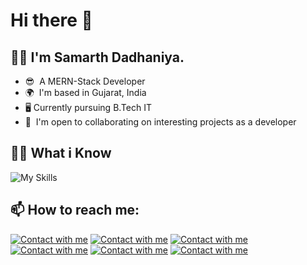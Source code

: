 # Hi there 👋

## :technologist: I'm Samarth Dadhaniya.

*   😎  A MERN-Stack Developer
*   🌍  I'm based in Gujarat, India
*   🖥️  Currently pursuing B.Tech IT
*   🤝  I'm open to collaborating on interesting projects as a developer

## :student: What i Know
![My Skills](https://skillicons.dev/icons?i=html,css,js,bootstrap,tailwind,ts,react,nodejs,express,mongodb,mysql,npm,yarn,postman,vscode,notion,figma,xd,androidstudio,vercel,vite)

<!--
<img src="https://img.shields.io/badge/html5-%23E34F26.svg?&style=for-the-badge&logo=html5&logoColor=white"/> <img src="https://img.shields.io/badge/css3-%231572B6.svg?&style=for-the-badge&logo=css3&logoColor=white"/> <img src="https://img.shields.io/badge/javascript-%23323330.svg?&style=for-the-badge&logo=javascript&logoColor=%23F7DF1E"/> <img src="https://img.shields.io/badge/bootstrap-%23563D7C.svg?&style=for-the-badge&logo=bootstrap&logoColor=white"/> <img src="https://img.shields.io/badge/tailwind-%2338B2AC.svg?&style=for-the-badge&logo=tailwind-css&logoColor=white"/> <img src="https://img.shields.io/badge/typescript-%232F73A5.svg?&style=for-the-badge&logo=typescript&logoColor=white"/> <img src="https://img.shields.io/badge/react-%2320232a.svg?&style=for-the-badge&logo=react&logoColor=%2361DAFB"/> <img src="https://img.shields.io/badge/node.js-%2343853D.svg?&style=for-the-badge&logo=node.js&logoColor=white"/> <img src="https://img.shields.io/badge/express-%23404D59.svg?&style=for-the-badge&logo=express&logoColor=white"/> <img src="https://img.shields.io/badge/mongodb-%234ea94b.svg?&style=for-the-badge&logo=mongodb&logoColor=white"/> <img src="https://img.shields.io/badge/mysql-%2300f.svg?&style=for-the-badge&logo=mysql&logoColor=white"/> <img src="https://img.shields.io/badge/npm-%230E9F4F.svg?&style=for-the-badge&logo=npm&logoColor=white"/> <img src="https://img.shields.io/badge/yarn-%232C8EBB.svg?&style=for-the-badge&logo=yarn&logoColor=white"/> <img src="https://img.shields.io/badge/postman-%23FF6C37.svg?&style=for-the-badge&logo=postman&logoColor=white"/> <img src="https://img.shields.io/badge/vscode-%23007ACC.svg?&style=for-the-badge&logo=visual-studio-code&logoColor=white"/> <img src="https://img.shields.io/badge/notion-%23000000.svg?&style=for-the-badge&logo=notion&logoColor=white"/> <img src="https://img.shields.io/badge/figma-%23F24E1E.svg?&style=for-the-badge&logo=figma&logoColor=white"/> <img src="https://img.shields.io/badge/adobe%20xd-%23FF26BE.svg?&style=for-the-badge&logo=adobe%20xd&logoColor=white"/> <img src="https://img.shields.io/badge/android%20studio-%2300A896.svg?&style=for-the-badge&logo=android-studio&logoColor=white"/> <img src="https://img.shields.io/badge/vercel-%23000000.svg?&style=for-the-badge&logo=vercel&logoColor=white"/> <img src="https://img.shields.io/badge/vite-%237C3AED.svg?&style=for-the-badge&logo=vite&logoColor=white"/>
-->

## 📫 How to reach me:

[![Contact with me](https://skillicons.dev/icons?i=linkedin)](https://www.linkedin.com/in/samarth-dadhaniya) 
[![Contact with me](https://skillicons.dev/icons?i=github)](https://github.com/samarthdadhaniya) 
[![Contact with me](https://skillicons.dev/icons?i=instagram)](https://instagram.com/samarth_14_1_?igshid=ZDdkNTZiNTM=)
[![Contact with me](https://skillicons.dev/icons?i=twitter)](https://twitter.com/SAMARTH_14_1)
[![Contact with me](https://skillicons.dev/icons?i=devto)](https://dev.to/samarth14)
[![Contact with me](https://skillicons.dev/icons?i=stackoverflow)](https://stackoverflow.com/)

<!--
<p align="left">
  <a href="https://www.linkedin.com/in/samarth-dadhaniya" target="_blank">
    <img src="https://img.shields.io/badge/linkedin-%230A66C2.svg?&style=for-the-badge&logo=linkedin&logoColor=white" alt="LinkedIn"/>
  </a>
  <a href="https://github.com/samarthdadhaniya" target="_blank">
    <img src="https://img.shields.io/badge/github-%23121011.svg?&style=for-the-badge&logo=github&logoColor=white" alt="GitHub"/>
  </a>
  <a href="https://instagram.com/samarth_14_1_?igshid=ZDdkNTZiNTM=" target="_blank">
    <img src="https://img.shields.io/badge/instagram-%23E4405F.svg?&style=for-the-badge&logo=instagram&logoColor=white" alt="Instagram"/>
  </a>
  <a href="https://twitter.com/SAMARTH_14_1" target="_blank">
    <img src="https://img.shields.io/badge/twitter-%231DA1F2.svg?&style=for-the-badge&logo=twitter&logoColor=white" alt="Twitter"/>
  </a>
  <a href="https://dev.to/samarth14" target="_blank">
    <img src="https://img.shields.io/badge/dev.to-%230A0F24.svg?&style=for-the-badge&logo=dev.to&logoColor=white" alt="Dev.to"/>
  </a>
  <a href="https://stackoverflow.com/" target="_blank">
    <img src="https://img.shields.io/badge/stackoverflow-%23FE7A16.svg?&style=for-the-badge&logo=stackoverflow&logoColor=white" alt="Stack Overflow"/>
  </a>
</p>
-->

<!--
**samarthdadhaniya/samarthdadhaniya** is a ✨ _special_ ✨ repository because its `README.md` (this file) appears on your GitHub profile.

Here are some ideas to get you started:

- 🔭 I’m currently working on ...
- 🌱 I’m currently learning ...
- 👯 I’m looking to collaborate on ...
- 🤔 I’m looking for help with ...
- 💬 Ask me about ...
- 📫 How to reach me: ...
- 😄 Pronouns: ...
- ⚡ Fun fact: ...
-->

